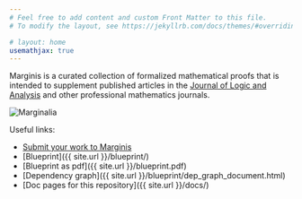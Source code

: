 ```yaml
---
# Feel free to add content and custom Front Matter to this file.
# To modify the layout, see https://jekyllrb.com/docs/themes/#overriding-theme-defaults

# layout: home
usemathjax: true
---
```


Marginis is a curated collection of formalized mathematical proofs that is intended to supplement published articles in the [Journal of Logic and Analysis](http://logicandanalysis.org/index.php/jla) and other professional mathematics journals.

![Marginalia](https://math.hawaii.edu/wordpress/marginis/files/2023/11/160608124546-medieval-killer-rabbits-6-1038x576.jpg)

Useful links:

* [Submit your work to Marginis](https://math.hawaii.edu/wordpress/marginis/)
* [Blueprint]({{ site.url }}/blueprint/)
* [Blueprint as pdf]({{ site.url }}/blueprint.pdf)
* [Dependency graph]({{ site.url }}/blueprint/dep_graph_document.html)
* [Doc pages for this repository]({{ site.url }}/docs/)